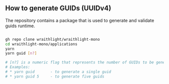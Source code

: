 ## How to generate GUIDs (UUIDv4)
The repository contains a package that is used to generate and validate guids runtime.


```sh

gh repo clone wraithlight/wraithlight-mono
cd wraithlight-mono/applications
yarn
yarn guid [n?]

# [n?] is a numeric flag that represents the number of GUIDs to be generated.
# Examples:
# * yarn guid       - to generate a single guid
# * yarn guid 5     - to generate five guids

```
